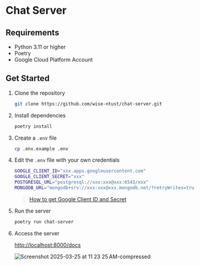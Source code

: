 # Chat Server

## Requirements

- Python 3.11 or higher
- Poetry
- Google Cloud Platform Account

## Get Started

1. Clone the repository

   ```bash
   git clone https://github.com/wise-ntust/chat-server.git
   ```

2. Install dependencies

   ```bash
   poetry install
   ```

3. Create a `.env` file

   ```bash
   cp .env.example .env
   ```

4. Edit the `.env` file with your own credentials

   ```bash
   GOOGLE_CLIENT_ID="xxx.apps.googleusercontent.com"
   GOOGLE_CLIENT_SECRET="xxx"
   POSTGRESQL_URL="postgresql://xxx:xxx@xxx:6543/xxx"
   MONGODB_URL="mongodb+srv://xxx:xxx@xxx.mongodb.net/?retryWrites=true&w=majority&appName=xxx"
   ```

   > [How to get Google Client ID and Secret](https://stack.zhanyongxiang.com/google-oauth)

5. Run the server

   ```bash
   poetry run chat-server
   ```

6. Access the server

   [http://localhost:8000/docs](http://localhost:8000/docs)

   ![Screenshot 2025-03-25 at 11 23 25 AM-compressed](https://github.com/user-attachments/assets/1c065d10-75a9-44b8-b4b7-146591336373)

